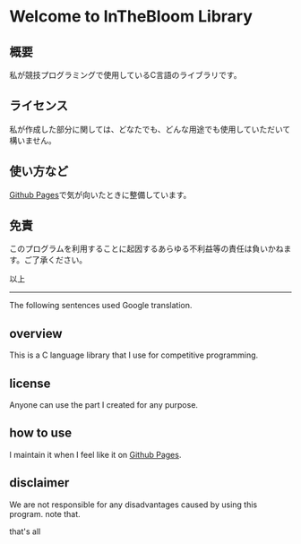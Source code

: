 # Welcome to InTheBloom Library

## 概要
私が競技プログラミングで使用しているC言語のライブラリです。

## ライセンス
私が作成した部分に関しては、どなたでも、どんな用途でも使用していただいて構いません。

## 使い方など
[Github Pages](https://inthebloom.github.io/InTheBloom_Library/)で気が向いたときに整備しています。

## 免責
このプログラムを利用することに起因するあらゆる不利益等の責任は負いかねます。ご了承ください。

以上

---
The following sentences used Google translation.

## overview
This is a C language library that I use for competitive programming.

## license
Anyone can use the part I created for any purpose.

## how to use
I maintain it when I feel like it on [Github Pages](https://inthebloom.github.io/InTheBloom_Library/).

## disclaimer
We are not responsible for any disadvantages caused by using this program. note that.

that's all
